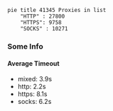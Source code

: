 
```mermaid
pie title 41345 Proxies in list
    "HTTP" : 27800
    "HTTPS": 9758
    "SOCKS" : 10271
```

### Some Info
#### Average Timeout

- mixed: 3.9s
- http: 2.2s
- https: 8.1s
- socks: 6.2s
